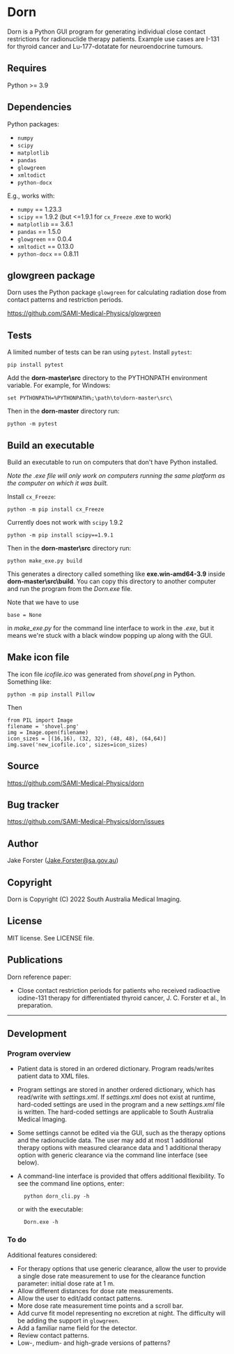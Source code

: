 # Dorn

Dorn is a Python GUI program for generating individual close contact restrictions for radionuclide therapy patients.
Example use cases are I-131 for thyroid cancer and Lu-177-dotatate for neuroendocrine tumours.

## Requires

Python >= 3.9

## Dependencies

Python packages:
- `numpy`
- `scipy`
- `matplotlib`
- `pandas`
- `glowgreen`
- `xmltodict`
- `python-docx`

E.g., works with:
- `numpy` == 1.23.3
- `scipy` == 1.9.2 (but <=1.9.1 for `cx_Freeze` .exe to work)
- `matplotlib` == 3.6.1
- `pandas` == 1.5.0
- `glowgreen` == 0.0.4
- `xmltodict` == 0.13.0
- `python-docx` == 0.8.11

## glowgreen package

Dorn uses the Python package `glowgreen` for calculating radiation dose from contact patterns and restriction periods. 

https://github.com/SAMI-Medical-Physics/glowgreen

## Tests

A limited number of tests can be ran using `pytest`. Install `pytest`:

    pip install pytest


Add the **dorn-master\src** directory to the PYTHONPATH environment variable. For example, for Windows:

    set PYTHONPATH=%PYTHONPATH%;\path\to\dorn-master\src\

Then in the **dorn-master** directory run:

    python -m pytest

## Build an executable

Build an executable to run on computers that don't have Python installed. 

*Note the *.exe* file will only work on computers running the same platform as the computer on which it was built.* 

Install `cx_Freeze`:

    python -m pip install cx_Freeze

Currently does not work with `scipy` 1.9.2

    python -m pip install scipy==1.9.1

Then in the **dorn-master\src** directory run:
    
    python make_exe.py build

This generates a directory called something like **exe.win-amd64-3.9** inside **dorn-master\src\build**. 
You can copy this directory to another computer and run the program from the *Dorn.exe* file.

Note that we have to use

    base = None 

in *make_exe.py* for the command line interface to work in the *.exe*, but it means we're stuck with a black window popping up along with the GUI.

## Make icon file

The icon file *icofile.ico* was generated from *shovel.png* in Python.
Something like:

    python -m pip install Pillow

Then 

    from PIL import Image
    filename = 'shovel.png'
    img = Image.open(filename)
    icon_sizes = [(16,16), (32, 32), (48, 48), (64,64)]
    img.save('new_icofile.ico', sizes=icon_sizes)


## Source 
https://github.com/SAMI-Medical-Physics/dorn

## Bug tracker
https://github.com/SAMI-Medical-Physics/dorn/issues

## Author
Jake Forster (Jake.Forster@sa.gov.au)

## Copyright
Dorn is Copyright (C) 2022 South Australia Medical Imaging.

## License
MIT license. See LICENSE file.

## Publications

Dorn reference paper:
- Close contact restriction periods for patients who received radioactive iodine-131 therapy for differentiated thyroid cancer, J. C. Forster et al., In preparation.

---------------------------------------

## Development

### Program overview

- Patient data is stored in an ordered dictionary. Program reads/writes patient data to XML files.

- Program settings are stored in another ordered dictionary, which has read/write with *settings.xml*.
If *settings.xml* does not exist at runtime, hard-coded settings are used in the program and a new *settings.xml* file is written. 
The hard-coded settings are applicable to South Australia Medical Imaging.

- Some settings cannot be edited via the GUI, such as the therapy options and the radionuclide data. 
The user may add at most 1 additional therapy options with measured clearance data and 1 additional therapy option with generic clearance via the command line interface (see below).

- A command-line interface is provided that offers additional flexibility. To see the command line options, enter:

        python dorn_cli.py -h

    or with the executable:

        Dorn.exe -h


### To do

Additional features considered:

- For therapy options that use generic clearance, allow the user to provide a single dose rate measurement to use for the clearance function parameter: initial dose rate at 1 m.
- Allow different distances for dose rate measurements.
- Allow the user to edit/add contact patterns.
- More dose rate measurement time points and a scroll bar.
- Add curve fit model representing no excretion at night. The difficulty will be adding the support in `glowgreen`.
- Add a familiar name field for the detector.
- Review contact patterns. 
- Low-, medium- and high-grade versions of patterns?
